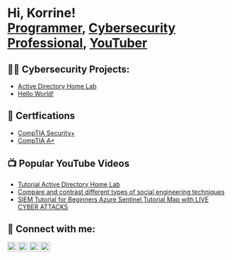 <h1>Hi, Korrine! <br/><a href="https://github.com/yeaiknowkd">Programmer</a>, <a href="https://www.linkedin.com/in/yeaiknowkd/">Cybersecurity Professional</a>, <a href="https://www.youtube.com/c/yeaiknowkd">YouTuber</a></h1>

<h2>👨‍💻 Cybersecurity Projects:</h2>

>
  - [Active Directory Home Lab](https://github.com/yeaiknowkd/ActiveDirectoryLab)
  - [Hello World!](https://github.com/yeaiknowkd/ActiveDirectoryLab)

<h2>📄 Certfications</h2>

- [CompTIA Security+](https://i.imgur.com/iU6hfHV.png)
- [CompTIA A+](https://i.imgur.com/xjdfJn1.jpg)

<h2>📺 Popular YouTube Videos</h2>

- [Tutorial Active Directory Home Lab](https://www.youtube.com/watch?v=7Zy2OoC5kYU&ab_channel=yeaiknowkd)
- [Compare and contrast different types of social engineering techniques](https://youtu.be/EaXyZlW54Jk)
- [SIEM Tutorial for Beginners Azure Sentinel Tutorial Map with LIVE CYBER ATTACKS](https://youtu.be/sETGWJ1L0zM)


<h2> 🤳 Connect with me:</h2>

[<img align="left" alt="Korrinedillard | YouTube" width="22px" src="https://cdn.jsdelivr.net/npm/simple-icons@v3/icons/youtube.svg" />][youtube]
[<img align="left" alt="Korrinedillard | Twitter" width="22px" src="https://cdn.jsdelivr.net/npm/simple-icons@v3/icons/twitter.svg" />][twitter]
[<img align="left" alt="Korrinedillard | LinkedIn" width="22px" src="https://cdn.jsdelivr.net/npm/simple-icons@v3/icons/linkedin.svg" />][linkedin]
[<img align="left" alt="Korrinedillard | Instagram" width="22px" src="https://cdn.jsdelivr.net/npm/simple-icons@v3/icons/instagram.svg" />][instagram]

[twitter]: https://twitter.com/yeaiknowkd
[youtube]: https://www.youtube.com/c/yeaiknowkd
[instagram]: https://www.instagram.com/yeaiknowkd/
[linkedin]: https://linkedin.com/in/yeaikknowkd

<!--
**joshmadakor1/joshmadakor1** is a ✨ _special_ ✨ repository because its `README.md` (this file) appears on your GitHub profile.

Here are some ideas to get you started:

- 🔭 I’m currently working on ...
- 🌱 I’m currently learning ...
- 👯 I’m looking to collaborate on ...
- 🤔 I’m looking for help with ...
- 💬 Ask me about ...
- 📫 How to reach me: ...
- 😄 Pronouns: ...
- ⚡ Fun fact: ...
-->
